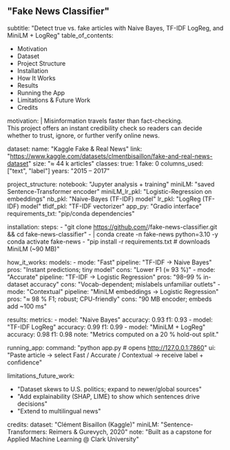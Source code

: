 ## "Fake News Classifier"
subtitle: "Detect true vs. fake articles with Naive Bayes, TF-IDF LogReg, and MiniLM + LogReg"
table_of_contents:
  - Motivation
  - Dataset
  - Project Structure
  - Installation
  - How It Works
  - Results
  - Running the App
  - Limitations & Future Work
  - Credits

motivation: |
  Misinformation travels faster than fact-checking.  
  This project offers an instant credibility check so readers can decide whether to trust, ignore, or further verify online news.

dataset:
  name: "Kaggle Fake & Real News"
  link: "https://www.kaggle.com/datasets/clmentbisaillon/fake-and-real-news-dataset"
  size: "≈ 44 k articles"
  classes:
    true: 1
    fake: 0
  columns_used: ["text", "label"]
  years: "2015 – 2017"

project_structure:
  notebook: "Jupyter analysis + training"
  miniLM: "saved Sentence-Transformer encoder"
  miniLM_lr_pkl: "Logistic-Regression on embeddings"
  nb_pkl: "Naive-Bayes (TF-IDF) model"
  lr_pkl: "LogReg (TF-IDF) model"
  tfidf_pkl: "TF-IDF vectorizer"
  app_py: "Gradio interface"
  requirements_txt: "pip/conda dependencies"

installation:
  steps:
    - "git clone https://github.com/<user>/fake-news-classifier.git && cd fake-news-classifier"
    - |
      conda create -n fake-news python=3.10 -y  
      conda activate fake-news
    - "pip install -r requirements.txt  # downloads MiniLM (~90 MB)"

how_it_works:
  models:
    - mode: "Fast"
      pipeline: "TF-IDF → Naive Bayes"
      pros: "Instant predictions; tiny model"
      cons: "Lower F1 (≈ 93 %)"
    - mode: "Accurate"
      pipeline: "TF-IDF → Logistic Regression"
      pros: "98–99 % in-dataset accuracy"
      cons: "Vocab-dependent; mislabels unfamiliar outlets"
    - mode: "Contextual"
      pipeline: "MiniLM embeddings → Logistic Regression"
      pros: "≈ 98 % F1; robust; CPU-friendly"
      cons: "90 MB encoder; embeds add ~100 ms"

results:
  metrics:
    - model: "Naive Bayes"
      accuracy: 0.93
      f1: 0.93
    - model: "TF-IDF LogReg"
      accuracy: 0.99
      f1: 0.99
    - model: "MiniLM + LogReg"
      accuracy: 0.98
      f1: 0.98
  note: "Metrics computed on a 20 % hold-out split."

running_app:
  command: "python app.py  # opens http://127.0.0.1:7860"
  ui: "Paste article → select Fast / Accurate / Contextual → receive label + confidence"

limitations_future_work:
  - "Dataset skews to U.S. politics; expand to newer/global sources"
  - "Add explainability (SHAP, LIME) to show which sentences drive decisions"
  - "Extend to multilingual news"

credits:
  dataset: "Clément Bisaillon (Kaggle)"
  miniLM: "Sentence-Transformers: Reimers & Gurevych, 2020"
  note: "Built as a capstone for Applied Machine Learning @ Clark University"
